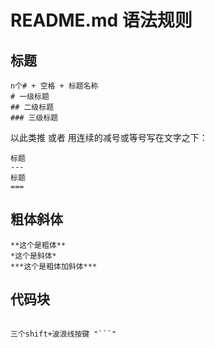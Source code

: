 # README.md 语法规则
## 标题
```
n个# + 空格 + 标题名称
# 一级标题
## 二级标题
### 三级标题
```
以此类推
或者 用连续的减号或等号写在文字之下：
```
标题
---
标题
===
```

## 粗体斜体
```
**这个是粗体**
*这个是斜体*
***这个是粗体加斜体***
```

## 代码块
```

三个shift+波浪线按键 "```"

```

